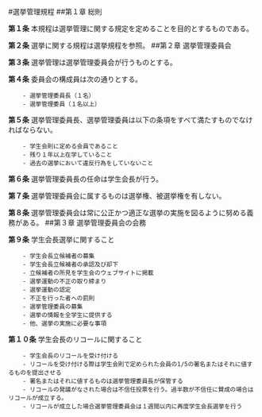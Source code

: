 ﻿#選挙管理規程
##第１章 総則

__第１条__ 本規程は選挙管理に関する規定を定めることを目的とするものである。

__第２条__ 選挙に関する規程は選挙規程を参照。
##第２章 選挙管理委員会

__第３条__ 選挙管理は選挙管理委員会が行うものとする。

__第４条__ 委員会の構成員は次の通りとする。

		- 選挙管理委員長（１名）
		- 選挙管理委員（１名以上）

__第５条__ 選挙管理委員長、選挙管理委員は以下の条項をすべて満たすものでなければならない。

		- 学生会則に定める会員であること
		- 残り１年以上在学していること
		- 過去の選挙において違反行為をしていないこと

__第６条__ 選挙管理委員長の任命は学生会長が行う。

__第７条__ 選挙管理委員会に属するものは選挙権、被選挙権を有しない。

__第８条__ 選挙管理委員会は常に公正かつ適正な選挙の実施を図るように努める義務がある。
##第３章 選挙管理委員会の会務

__第９条__ 学生会長選挙に関すること

		- 学生会長立候補者の募集
		- 学生会長立候補者の承認及び却下
		- 立候補者の所見を学生会のウェブサイトに掲載
		- 選挙運動の不正の取り締まり
		- 選挙運動の認定
		- 不正を行った者への罰則
		- 選挙管理委員の募集
		- 選挙の情報を全学生に提供する
		- 他、選挙の実施に必要な事項

__第１０条__ 学生会長のリコールに関すること

		- 学生会長のリコールを受け付ける
		- リコールを受け付ける際は学生会則で定められた会員の1/5の署名またはそれに値するものを提出させる
		- 署名またはそれに値するものは選挙管理委員長が保管する
		- リコールの発議がなされた場合は不信任投票を行う。過半数が不信任に賛成の場合はリコールが成立する。
		- リコールが成立した場合選挙管理委員会は１週間以内に再度学生会長選挙を行う

